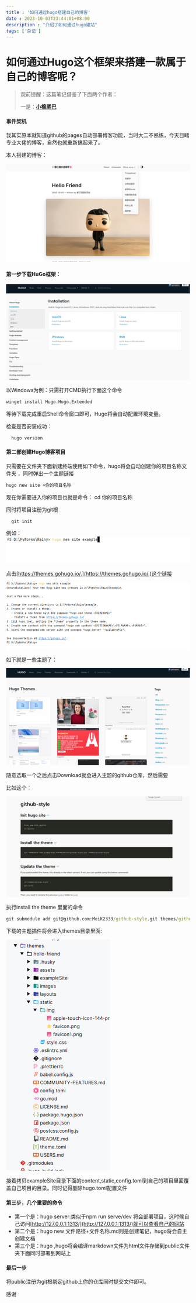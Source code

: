 ```yaml
---
title : '如何通过hugo搭建自己的博客'
date : 2023-10-03T23:44:01+08:00
description : "介绍了如何通过hugo建站"
tags: ['杂记']
---
```


# 如何通过Hugo这个框架来搭建一款属于自己的博客呢？

>
> 观前提醒：这篇笔记借鉴了下面两个作者：
>
> 一是：[**小棉尾巴**](https://cuttontail.blog/blog/create-a-wesite-using-github-pages-and-hugo/#the-top)
>

#### 事件契机
我其实原本就知道github的pages自动部署博客功能，当时大二不熟练，今天目睹专业大佬的博客，自然也就重新搞起来了。

本人搭建的博客：

![img](img/img_1.png)

#### 第一步下载HuGo框架：

![下载](img/img_2.png)

以Windows为例：只需打开CMD执行下面这个命令

```bat
winget install Hugo.Hugo.Extended
```
等待下载完成重启Shell命令窗口即可，Hugo将会自动配置环境变量。

检查是否安装成功：
```bat
  hugo version 
```

#### 第二部创建Hugo博客项目

只需要在文件夹下面新建终端使用如下命令，hugo将会自动创建你的项目名称文件夹
，同时弹出一个主题链接
```bat
hugo new site +你的项目名称
```
现在你需要进入你的项目也就是命令： cd 你的项目名称

同时将项目注册为git根
```bat
  git init
```

例如：
![例子](img/img_3.png)

点击[https://themes.gohugo.io/.](https://themes.gohugo.io/.)这个链接

![创建项目](img/img_4.png)

如下就是一些主题了：

![主题界面](img/img_5.png)

随意选取一个之后点击Download就会进入主题的github仓库，然后需要

比如这个：

![xiazai](img/img_6.png)

执行install the theme 里面的命令
```bat
git submodule add git@github.com:MeiK2333/github-style.git themes/github-style
```
下载的主题插件将会进入themes目录里面:

![插件](img/img_7.png)

接着拷贝exampleSite目录下面的content,static,config.toml到自己的项目里面覆盖自己项目的目录。同时记得删除hugo.toml配置文件

#### 第三步，几个重要的命令

- 第一个是：hugo server:类似于npm run serve/dev 将会部署项目，这时候自己访问[http://127.0.0.1:1313/](http://127.0.0.1:1313/)就可以查看自己的网站
- 第二个是：hugo new 文件路径+文件名称.md则是创建笔记，hugo将会自主创建文档
- 第三个是：hugo ,hugo将会编译markdown文件为html文件存储到public文件夹下面同时部署到网站上

#### 最后一步

将public注册为git根绑定github上你的仓库同时提交文件即可。

感谢
